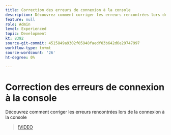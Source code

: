 ```yaml
---
title: Correction des erreurs de connexion à la console
description: Découvrez comment corriger les erreurs rencontrées lors de la connexion à la console
feature: null
role: Admin
level: Experienced
topic: Development
kt: 8392
source-git-commit: 4515849a9302f05948faedf03b642d6e29747997
workflow-type: tm+mt
source-wordcount: '26'
ht-degree: 0%

---
```



# Correction des erreurs de connexion à la console

Découvrez comment corriger les erreurs rencontrées lors de la connexion à la console
>[!VIDEO](https://video.tv.adobe.com/v/335896?quality=12)

